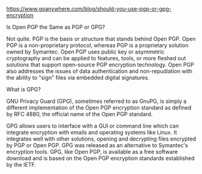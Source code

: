 https://www.goanywhere.com/blog/should-you-use-pgp-or-gpg-encryption

Is Open PGP the Same as PGP or GPG?
 

Not quite. PGP is the basis or structure that stands behind Open PGP. Open PGP is a non-proprietary protocol, whereas PGP is a proprietary solution owned by Symantec. Open PGP uses public key or asymmetric cryptography and can be applied to features, tools, or more fleshed out solutions that support open-source PGP encryption technology. Open PGP also addresses the issues of data authentication and non-repudiation with the ability to "sign" files via embedded digital signatures.

What is GPG?
 

GNU Privacy Guard (GPG), sometimes referred to as GnuPG, is simply a different implementation of the Open PGP encryption standard as defined by RFC 4880, the official name of the Open PGP standard.

GPG allows users to interface with a GUI or command line which can integrate encryption with emails and operating systems like Linux. It integrates well with other solutions, opening and decrypting files encrypted by PGP or Open PGP. GPG was released as an alternative to Symantec's encryption tools. GPG, like Open PGP, is available as a free software download and is based on the Open PGP encryption standards established by the IETF.

